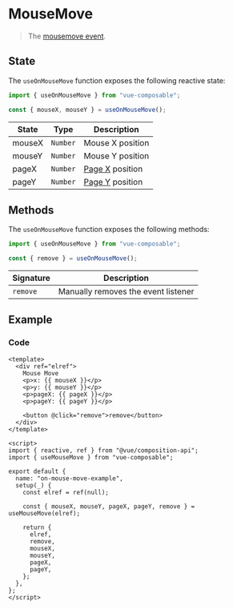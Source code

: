 # MouseMove

> The [mousemove event](https://developer.mozilla.org/en-US/docs/Web/API/Element/mousemove_event).

## State

The `useOnMouseMove` function exposes the following reactive state:

```js
import { useOnMouseMove } from "vue-composable";

const { mouseX, mouseY } = useOnMouseMove();
```

| State  | Type     | Description                                                                          |
| ------ | -------- | ------------------------------------------------------------------------------------ |
| mouseX | `Number` | Mouse X position                                                                     |
| mouseY | `Number` | Mouse Y position                                                                     |
| pageX  | `Number` | [Page X](https://developer.mozilla.org/en-US/docs/Web/API/MouseEvent/pageX) position |
| pageY  | `Number` | [Page Y](https://developer.mozilla.org/en-US/docs/Web/API/MouseEvent/pageY) position |

## Methods

The `useOnMouseMove` function exposes the following methods:

```js
import { useOnMouseMove } from "vue-composable";

const { remove } = useOnMouseMove();
```

| Signature | Description                         |
| --------- | ----------------------------------- |
| `remove`  | Manually removes the event listener |

## Example

<ClientOnly>
  <on-mouse-move-example/>
</ClientOnly>

### Code

```vue
<template>
  <div ref="elref">
    Mouse Move
    <p>x: {{ mouseX }}</p>
    <p>y: {{ mouseY }}</p>
    <p>pageX: {{ pageX }}</p>
    <p>pageY: {{ pageY }}</p>

    <button @click="remove">remove</button>
  </div>
</template>

<script>
import { reactive, ref } from "@vue/composition-api";
import { useMouseMove } from "vue-composable";

export default {
  name: "on-mouse-move-example",
  setup(_) {
    const elref = ref(null);

    const { mouseX, mouseY, pageX, pageY, remove } = useMouseMove(elref);

    return {
      elref,
      remove,
      mouseX,
      mouseY,
      pageX,
      pageY,
    };
  },
};
</script>
```
